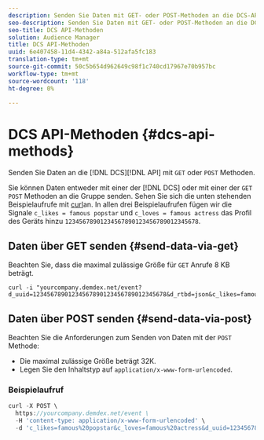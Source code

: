 ```yaml
---
description: Senden Sie Daten mit GET- oder POST-Methoden an die DCS-API.
seo-description: Senden Sie Daten mit GET- oder POST-Methoden an die DCS-API.
seo-title: DCS API-Methoden
solution: Audience Manager
title: DCS API-Methoden
uuid: 6e407458-11d4-4342-a84a-512afa5fc183
translation-type: tm+mt
source-git-commit: 50c5b654d962649c98f1c740cd17967e70b957bc
workflow-type: tm+mt
source-wordcount: '118'
ht-degree: 0%

---
```



# DCS API-Methoden {#dcs-api-methods}

Senden Sie Daten an die [!DNL DCS][!DNL API] mit `GET` oder `POST` Methoden.

Sie können Daten entweder mit einer der [!DNL DCS] oder mit einer der `GET` `POST` Methoden an die Gruppe senden. Sehen Sie sich die unten stehenden Beispielaufrufe mit [curl](https://curl.haxx.se/)an. In allen drei Beispielaufrufen fügen wir die Signale `c_likes = famous popstar` und `c_loves = famous actress` das Profil des Geräts hinzu `12345678901234567890123456789012345678`.


## Daten über GET senden {#send-data-via-get}

Beachten Sie, dass die maximal zulässige Größe für `GET` Anrufe 8 KB beträgt.

```
curl -i "yourcompany.demdex.net/event?d_uuid=12345678901234567890123456789012345678&d_rtbd=json&c_likes=famous%20popstar&c_loves=famous%20actress"
```

## Daten über POST senden {#send-data-via-post}

Beachten Sie die Anforderungen zum Senden von Daten mit der `POST` Methode:

* Die maximal zulässige Größe beträgt 32K.
* Legen Sie den Inhaltstyp auf `application/x-www-form-urlencoded`.

### Beispielaufruf

```js
curl -X POST \
  https://yourcompany.demdex.net/event \
  -H 'content-type: application/x-www-form-urlencoded' \
  -d 'c_likes=famous%20popstar&c_loves=famous%20actress&d_uuid=12345678901234567890123456789012345678'
```
